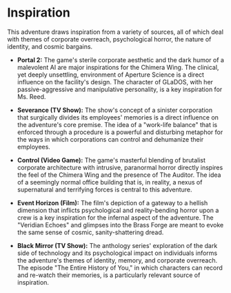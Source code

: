 # Inspiration

This adventure draws inspiration from a variety of sources, all of which deal with themes of corporate overreach, psychological horror, the nature of identity, and cosmic bargains.

*   **Portal 2:** The game's sterile corporate aesthetic and the dark humor of a malevolent AI are major inspirations for the Chimera Wing. The clinical, yet deeply unsettling, environment of Aperture Science is a direct influence on the facility's design. The character of GLaDOS, with her passive-aggressive and manipulative personality, is a key inspiration for Ms. Reed.

*   **Severance (TV Show):** The show's concept of a sinister corporation that surgically divides its employees' memories is a direct influence on the adventure's core premise. The idea of a "work-life balance" that is enforced through a procedure is a powerful and disturbing metaphor for the ways in which corporations can control and dehumanize their employees.

*   **Control (Video Game):** The game's masterful blending of brutalist corporate architecture with intrusive, paranormal horror directly inspires the feel of the Chimera Wing and the presence of The Auditor. The idea of a seemingly normal office building that is, in reality, a nexus of supernatural and terrifying forces is central to this adventure.

*   **Event Horizon (Film):** The film's depiction of a gateway to a hellish dimension that inflicts psychological and reality-bending horror upon a crew is a key inspiration for the infernal aspect of the adventure. The "Veridian Echoes" and glimpses into the Brass Forge are meant to evoke the same sense of cosmic, sanity-shattering dread.

*   **Black Mirror (TV Show):** The anthology series' exploration of the dark side of technology and its psychological impact on individuals informs the adventure's themes of identity, memory, and corporate overreach. The episode "The Entire History of You," in which characters can record and re-watch their memories, is a particularly relevant source of inspiration.
